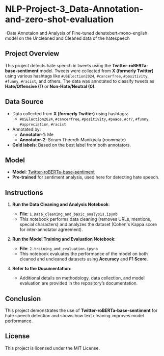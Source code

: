 # NLP-Project-3_Data-Annotation-and-zero-shot-evaluation
-Data Annotaion and Analysis of Fine-tuned dehatebert-mono-english model on the Uncleaned and Cleaned data of the hatespeech


## Project Overview
This project detects hate speech in tweets using the **Twitter-roBERTa-base-sentiment** model. Tweets were collected from **X (formerly Twitter)** using various hashtags like `#USElection2024`, `#cancerfree`, `#positivity`, `#funny`, `#racist`, and others. The data was annotated to classify tweets as **Hate/Offensive (1)** or **Non-Hate/Neutral (0)**.

## Data Source
- Data collected from **X (formerly Twitter)** using hashtags:
  - `#USElection2024`, `#cancerfree`, `#positivity`, `#peace`, `#cr7`, `#funny`, `#appreciation`, `#racist`
- Annotated by:
  - **Annotator-1**: Me
  - **Annotator-2**: Sriram Theerdh Manikyala (roommate)
- **Gold labels**: Based on the best label from both annotators.

## Model
- **Model**: [Twitter-roBERTa-base-sentiment](https://huggingface.co/cardiffnlp/twitter-roberta-base-sentiment)
- **Pre-trained** for sentiment analysis, used here for detecting hate speech.

## Instructions

1. **Run the Data Cleaning and Analysis Notebook**:
   - **File**: `1.Data_cleaning_and_basic_analysis.ipynb`
   - This notebook performs data cleaning (removes URLs, mentions, special characters) and analyzes the dataset (Cohen's Kappa score for inter-annotator agreement).

2. **Run the Model Training and Evaluation Notebook**:
   - **File**: `2.training_and_evaluation.ipynb`
   - This notebook evaluates the performance of the model on both cleaned and uncleaned datasets using **Accuracy** and **F1 Score**.

3. **Refer to the Documentation**:
   - Additional details on methodology, data collection, and model evaluation are provided in the repository’s documentation.

## Conclusion
This project demonstrates the use of **Twitter-roBERTa-base-sentiment** for hate speech detection and shows how text cleaning improves model performance.

## License
This project is licensed under the MIT License.
